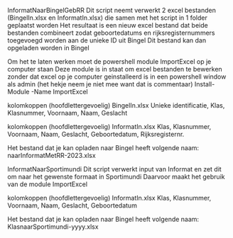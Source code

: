InformatNaarBingelGebRR
Dit script neemt verwerkt 2 excel bestanden (BingelIn.xlsx en InformatIn.xlsx) die
samen met het script in 1 folder geplaatst worden
Het resultaat is een nieuw excel bestand dat beide bestanden combineert zodat 
geboortedatums en rijksregisternummers toegevoegd worden aan de unieke ID uit Bingel
Dit bestand kan dan opgeladen worden in Bingel

Om het te laten werken moet de powershell module ImportExcel op je computer staan
Deze module is in staat om excel bestanden te bewerken zonder dat excel op je computer
geinstalleerd is
in een powershell window als admin (het hekje neem je niet mee want dat is commentaar)
Install-Module -Name ImportExcel

kolomkoppen (hoofdlettergevoelig) BingelIn.xlsx
Unieke identificatie, Klas, Klasnummer, Voornaam, Naam, Geslacht

kolomkoppen (hoofdlettergevoelig) InformatIn.xlsx
Klas, Klasnummer, Voornaam, Naam, Geslacht, Geboortedatum, Rijksregisternr.

Het bestand dat je kan opladen naar Bingel heeft volgende naam: naarInformatMetRR-2023.xlsx

InformatNaarSportimundi
Dit script verwerkt input van Informat en zet dit om naar het gewenste formaat in Sportimundi
Daarvoor maakt het gebruik van de module ImportExcel


kolomkoppen (hoofdlettergevoelig) InformatIn.xlsx
Klas, Klasnummer, Voornaam, Naam, Geslacht, Geboortedatum

Het bestand dat je kan opladen naar Bingel heeft volgende naam: KlasnaarSportimundi-yyyy.xlsx
